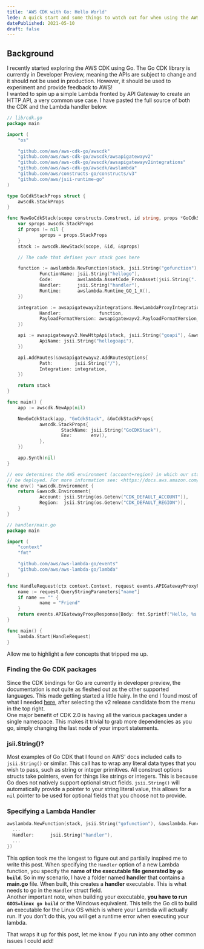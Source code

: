 ```yaml
---
title: 'AWS CDK with Go: Hello World'
lede: A quick start and some things to watch out for when using the AWS Cloud Development Kit for Go
datePublished: 2021-05-10
draft: false
---
```


## Background

I recently started exploring the AWS CDK using Go. The Go CDK library is currently in Developer Preview, meaning the APIs are subject to change and it should not be used in production. However, it should be used to experiment and provide feedback to AWS!\
I wanted to spin up a simple Lambda fronted by API Gateway to create an HTTP API, a very common use case. I have pasted the full source of both the CDK and the Lambda handler below.

```go
// lib/cdk.go
package main

import (
    "os"

    "github.com/aws/aws-cdk-go/awscdk"
    "github.com/aws/aws-cdk-go/awscdk/awsapigatewayv2"
    "github.com/aws/aws-cdk-go/awscdk/awsapigatewayv2integrations"
    "github.com/aws/aws-cdk-go/awscdk/awslambda"
    "github.com/aws/constructs-go/constructs/v3"
    "github.com/aws/jsii-runtime-go"
)

type GoCdkStackProps struct {
    awscdk.StackProps
}

func NewGoCdkStack(scope constructs.Construct, id string, props *GoCdkStackProps) awscdk.Stack {
    var sprops awscdk.StackProps
    if props != nil {
            sprops = props.StackProps
    }
    stack := awscdk.NewStack(scope, &id, &sprops)

    // The code that defines your stack goes here

    function := awslambda.NewFunction(stack, jsii.String("gofunction"), &awslambda.FunctionProps{
            FunctionName: jsii.String("hellogo"),
            Code:         awslambda.AssetCode_FromAsset(jsii.String("../handler"), nil),
            Handler:      jsii.String("handler"),
            Runtime:      awslambda.Runtime_GO_1_X(),
    })

    integration := awsapigatewayv2integrations.NewLambdaProxyIntegration(&awsapigatewayv2integrations.LambdaProxyIntegrationProps{
            Handler:              function,
            PayloadFormatVersion: awsapigatewayv2.PayloadFormatVersion_VERSION_1_0(),
    })

    api := awsapigatewayv2.NewHttpApi(stack, jsii.String("goapi"), &awsapigatewayv2.HttpApiProps{
            ApiName: jsii.String("hellogoapi"),
    })

    api.AddRoutes(&awsapigatewayv2.AddRoutesOptions{
            Path:        jsii.String("/"),
            Integration: integration,
    })

    return stack
}

func main() {
    app := awscdk.NewApp(nil)

    NewGoCdkStack(app, "GoCdkStack", &GoCdkStackProps{
            awscdk.StackProps{
                    StackName: jsii.String("GoCDKStack"),
                    Env:       env(),
            },
    })

    app.Synth(nil)
}

// env determines the AWS environment (account+region) in which our stack is to
// be deployed. For more information see: <https://docs.aws.amazon.com/cdk/latest/guide/environments.html>
func env() *awscdk.Environment {
    return &awscdk.Environment{
            Account: jsii.String(os.Getenv("CDK_DEFAULT_ACCOUNT")),
            Region:  jsii.String(os.Getenv("CDK_DEFAULT_REGION")),
    }
}
```

```go
// handler/main.go
package main

import (
    "context"
    "fmt"

    "github.com/aws/aws-lambda-go/events"
    "github.com/aws/aws-lambda-go/lambda"
)

func HandleRequest(ctx context.Context, request events.APIGatewayProxyRequest) (events.APIGatewayProxyResponse, error) {
    name := request.QueryStringParameters["name"]
    if name == "" {
            name = "Friend"
    }
    return events.APIGatewayProxyResponse{Body: fmt.Sprintf("Hello, %s!", name), StatusCode: 200}, nil
}

func main() {
    lambda.Start(HandleRequest)
}
```

Allow me to highlight a few concepts that tripped me up.

### Finding the Go CDK packages

Since the CDK bindings for Go are currently in developer preview, the documentation is not quite as fleshed out as the other supported languages. This made getting started a little hairy. In the end I found most of what I needed [here](https://docs.aws.amazon.com/cdk/api/v2/docs/aws-construct-library.html), after selecting the v2 release candidate from the menu in the top right.\
One major benefit of CDK 2.0 is having all the various packages under a single namespace. This makes it trivial to grab more dependencies as you go, simply changing the last node of your import statements.

### jsii.String()?

Most examples of Go CDK that I found on AWS' docs included calls to `jsii.String()` or similar. This call has to wrap any literal data types that you wish to pass, such as string or integer primitives. All construct options structs take pointers, even for things like strings or integers. This is because Go does not natively support optional struct fields. `jsii.String()` will automatically provide a pointer to your string literal value, this allows for a `nil` pointer to be used for optional fields that you choose not to provide.

### Specifying a Lambda Handler

```go
awslambda.NewFunction(stack, jsii.String("gofunction"), &awslambda.FunctionProps{
  ...
  Handler:      jsii.String("handler"),
  ...
})
```

This option took me the longest to figure out and partially inspired me to write this post. When specifying the `Handler` option of a new Lambda function, you specify the **name of the executable file generated by** **`go build`**. So in my scenario, I have a folder named **handler** that contains a **main.go** file. When built, this creates a **handler** executable. This is what needs to go in the `Handler` struct field.\
Another important note, when building your executable, **you have to run** **`GOOS=linux go build`** or the Windows equivalent. This tells the Go cli to build an executable for the Linux OS which is where your Lambda will actually run. If you don't do this, you will get a runtime error when executing your lambda.

That wraps it up for this post, let me know if you run into any other common issues I could add!

